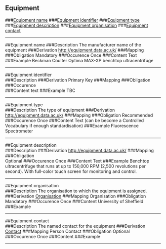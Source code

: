 
Equipment
-------------

###[Equipment name](#equipment-name-1)
###[Equipment identifier](#equipment-identifier-1)
###[Equipment type](#equipment-type-1)
###[Equipment description](#equipment-description-1)
###[Equipment organisation](#equipment-organisation-1)
###[Equipment contact](https://github.com/JiscRDSS/rdss-canonical-data-model/tree/master/properties/Contact)


------------

##Equipment name
###Description
The manufacturer name of the equipment
###Derivation
http://equipment.data.ac.uk/
###Mapping
###Obligation
Mandatory
###Occurence
Once
###Content 
Text
###Example
Beckman Coulter Optima MAX-XP benchtop ultracentrifuge

------------

##Equipment identifier  
###Description
###Derivation
Primary Key
###Mapping
###Obligation	
###Occurence	
###Content 
text
###Example
TBC

------------

##Equipment type  
###Description
The type of equipment
###Derivation
http://equipment.data.ac.uk/
###Mapping
###Obligation
Recommended
###Occurence
Once
###Content
Text (can be become a Controlled Vocabulary if enough standardisation)
###Example
Fluorescence Spectrometer

------------

##Equipment description  
###Description
###Derivation
http://equipment.data.ac.uk/
###Mapping
###Obligation	
Optional
###Occurence
Once
###Content 
Text
###Example
Benchtop ultracentrifuge that runs at up to 150,000 RPM (2,500 revolutions per second). With full-color touch screen for monitoring and control. 

------------

##Equipment organisation  
###Description
The organisation to which the equipment is assigned.
###Derivation
[Organisation](https://github.com/JiscRDSS/Metadata/tree/master/properties/Agent/Organisation)
###Mapping
Organisation
###Obligation
Mandatory
###Occurence
Once
###Content 
University of Sheffield
###Example

------------

##Equipment contact  
###Description
The named contact for the equipment
###Derivation
[Contact](https://github.com/JiscRDSS/rdss-canonical-data-model/tree/master/properties/Contact)
###Mapping
Person Contact
###Obligation
Optional
###Occurence
Once
###Content 
###Example

------------
